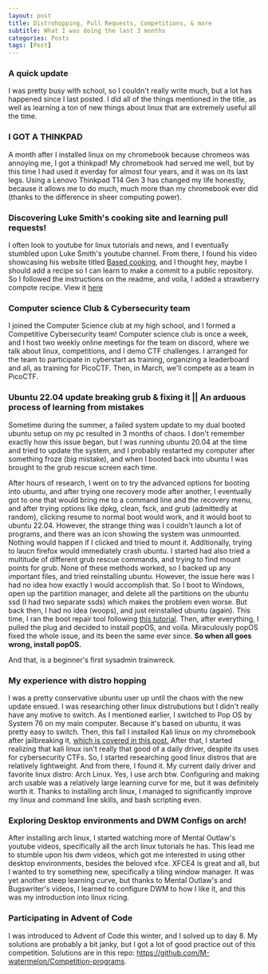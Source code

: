 ```yaml
---
layout: post
title: Distrohopping, Pull Requests, Competitions, & more
subtitle: What I was doing the last 3 months
categories: Posts
tags: [Post]
---
```



### A quick update
I was pretty busy with school, so I couldn't really write much, but a lot has happened since I last posted. I did all of the things mentioned in the title, as well as learning a ton of new things about linux that are extremely useful all the time. 

### I GOT A THINKPAD
A month after I installed linux on my chromebook because chromeos was annoying me, I got a thinkpad! My chromebook had served me well, but by this time I had used it everday for almost four years, and it was on its last legs. Using a Lenovo Thinkpad T14 Gen 3 has changed my life honestly, because it allows me to do much, much more than my chromebook ever did (thanks to the difference in sheer computing power).

### Discovering Luke Smith's cooking site and learning pull requests!
I often look to youtube for linux tutorials and news, and I eventually stumbled upon Luke Smith's youtube channel. From there, I found his video showcasing his website titled [Based cooking](https://based.cooking/), and I thought hey, maybe I should add a recipe so I can learn to make a commit to a public repository. So I followed the instructions on the readme, and voila, I added a strawberry compote recipe. View it [here](https://based.cooking/strawberry-compote/)

### Computer science Club & Cybersecurity team
I joined the Computer Science club at my high school, and I formed a Competitive Cybersecurity team! Computer science club is once a week, and I host two weekly online meetings for the team on discord, where we talk about linux, competitions, and I demo CTF challenges. I arranged for the team to participate in cyberstart as training, organizing a leaderboard and all, as training for PicoCTF. Then, in March, we'll compete as a team in PicoCTF.

### Ubuntu 22.04 update breaking grub & fixing it || An arduous process of learning from mistakes 

Sometime during the summer, a failed system update to my dual booted ubuntu setup on my pc resulted in 3 months of chaos. I don't remember exactly how this issue began, but I was running ubuntu 20.04 at the time and tried to update the system, and I probably restarted my computer after something froze (big mistake), and when I booted back into ubuntu I was brought to the grub rescue screen each time. 

After hours of research, I went on to try the advanced options for booting into ubuntu, and after trying one recovery mode after another, I eventually got to one that would bring me to a command line and the recovery menu, and after trying options like dpkg, clean, fsck, and grub (admittedly at random), clicking resume to normal boot would work, and it would boot to ubuntu 22.04. However, the strange thing was I couldn't launch a lot of programs, and there was an icon showing the system was unmounted. Nothing would happen if I clicked and tried to mount it. Additionally, trying to laucn firefox would immediately crash ubuntu. I started had also tried a multitude of different grub rescue commands, and trying to find mount points for grub. None of these methods worked, so I backed up any important files, and tried reinstalling ubuntu. However, the issue here was I had no idea how exactly I would accomplish that. So I boot to Windows, open up the partition manager, and delete all the partitions on the ubuntu ssd (I had two separate ssds) which makes the problem even worse. But back then, I had no idea (woops), and just reinstalled ubuntu (again). This time, I ran the boot repair tool following [this tutorial](https://www.howtogeek.com/114884/how-to-repair-grub2-when-ubuntu-wont-boot/). Then, after everything, I pulled the plug and decided to install popOS, and voila. Miraculously popOS fixed the whole issue, and its been the same ever since. **So when all goes wrong, install popOS.**

And that, is a beginner's first sysadmin trainwreck. 

### My experience with distro hopping
I was a pretty conservative ubuntu user up until the chaos with the new update ensued. I was researching other linux distrubutions but I didn't really have any motive to switch. As I mentioned earlier, I switched to Pop OS by System 76 on my main computer. Because it's based on ubuntu, it was pretty easy to switch. 
Then, this fall I installed Kali linux on my chromebook after jailbreaking it, [which is covered in this post.](https://m-watermelon.github.io/WatermelonBlog/linux/2022/12/28/Linux-On-Chromebook.html) After that, I started realizing that kali linux isn't really that good of a daily driver, despite its uses for cybersecurity CTFs. So, I started researching good linux distros that are relatively lightweight. And from there, I found it. My current daily driver and favorite linux distro: Arch Linux. Yes, I use arch btw. Configuring and making arch usable was a relatively large learning curve for me, but it was definitely worth it. Thanks to installing arch linux, I managed to significantly improve my linux and command line skills, and bash scripting even. 

### Exploring Desktop environments and DWM Configs on arch!
After installing arch linux, I started watching more of Mental Outlaw's youtube videos, specifically all the arch linux tutorials he has. This lead me to stumble upon his dwm videos, which got me interested in using other desktop environments, besides the beloved xfce. XFCE4 is great and all, but I wanted to try something new, specifically a tiling window manager. It was yet another steep learning curve, but thanks to Mental Outlaw's and Bugswriter's videos, I learned to configure DWM to how I like it, and this was my introduction into linux ricing.

### Participating in Advent of Code
I was introduced to Advent of Code this winter, and I solved up to day 8. My solutions are probably a bit janky, but I got a lot of good practice out of this competition. Solutions are in this repo: https://github.com/M-watermelon/Competition-programs.
